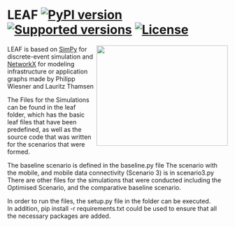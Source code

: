 ﻿# LEAF [![PyPI version](https://img.shields.io/pypi/v/leafsim.svg?color=52c72b)](https://pypi.org/project/leafsim/) [![Supported versions](https://img.shields.io/pypi/pyversions/leafsim.svg)](https://pypi.org/project/leafsim/) [![License](https://img.shields.io/pypi/l/leafsim.svg)](https://pypi.org/project/leafsim/)

<img align="right" width="300" height="230" src="https://leaf.readthedocs.io/en/latest/_static/logo.svg">

LEAF is based on [SimPy](https://simpy.readthedocs.io/en/latest/) for discrete-event simulation and [NetworkX](https://networkx.org/) for modeling infrastructure or application graphs made by Philipp Wiesner and Lauritz Thamsen


The Files for the Simulations can be found in the leaf folder, which has the basic leaf files that have been predefined, as well as the source code that was written for the scenarios that were formed. 

The baseline scenario is defined in the baseline.py file
The scenario with the mobile, and mobile data connectivity (Scenario 3) is in scenario3.py
There are other files for the simulations that were conducted including the Optimised Scenario, and the comparative baseline scenario. 

In order to run the files, the setup.py file in the folder can be executed.  
In addition, pip install -r requirements.txt could be used to ensure that all the necessary packages are added. 
